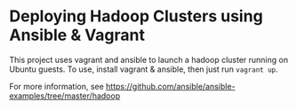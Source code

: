 # Deploying Hadoop Clusters using Ansible & Vagrant

This project uses vagrant and ansible to launch a hadoop cluster running on
Ubuntu guests. To use, install vagrant & ansible, then just run `vagrant up`.

For more information, see https://github.com/ansible/ansible-examples/tree/master/hadoop
